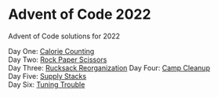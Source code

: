# Advent of Code 2022  

Advent of Code solutions for 2022

Day One: [Calorie Counting](https://github.com/JasonP2002/advent-of-code-2022/tree/main/1)  
Day Two: [Rock Paper Scissors](https://github.com/JasonP2002/advent-of-code-2022/tree/main/2)  
Day Three: [Rucksack Reorganization](https://github.com/JasonP2002/advent-of-code-2022/tree/main/3)
Day Four: [Camp Cleanup](https://github.com/JasonP2002/advent-of-code-2022/tree/main/4)  
Day Five: [Supply Stacks](https://github.com/JasonP2002/advent-of-code-2022/tree/main/5)  
Day Six: [Tuning Trouble]()
  
